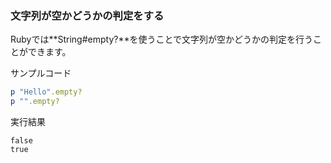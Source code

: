 ### 文字列が空かどうかの判定をする

Rubyでは**String#empty?**を使うことで文字列が空かどうかの判定を行うことができます。

サンプルコード

```ruby
p "Hello".empty?
p "".empty?
```

実行結果
```
false
true
```
